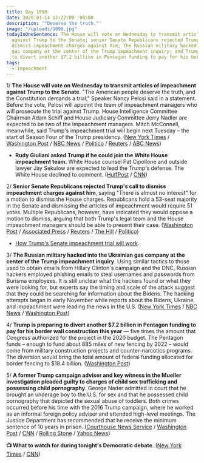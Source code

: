 ```yaml
---
title: Day 1090
date: 2020-01-14 12:22:00 -08:00
description: '"Deserve the truth."'
image: "/uploads/1090.jpg"
todayInOneSentence: The House will vote on Wednesday to transmit articles of impeachment
  against Trump to the Senate; senior Senate Republicans rejected Trump's call to
  dismiss impeachment charges against him; the Russian military hacked into the Ukrainian
  gas company at the center of the Trump impeachment inquiry; and Trump is preparing
  to divert another $7.2 billion in Pentagon funding to pay for his border wall.
tags:
  - impeachment
---
```


1/ **The House will vote on Wednesday to transmit articles of impeachment against Trump to the Senate**. "The American people deserve the truth, and the Constitution demands a trial," Speaker Nancy Pelosi said in a statement. Before the vote, Pelosi will appoint the team of impeachment managers who will prosecute the trial against Trump. House Intelligence Committee Chairman Adam Schiff and House Judiciary Committee Jerry Nadler are expected to be two of the impeachment managers. Mitch McConnell, meanwhile, said Trump's impeachment trial will begin next Tuesday – the start of Season Four of the Trump presidency. ([New York Times](https://www.nytimes.com/2020/01/14/us/politics/trump-impeachment-articles.html) / [Washington Post](https://www.washingtonpost.com/politics/trump-impeachment-live-updates/2020/01/14/553995ce-36bd-11ea-bf30-ad313e4ec754_story.html) / [NBC News](https://www.nbcnews.com/politics/trump-impeachment-inquiry/pelosi-says-house-will-likely-vote-wednesday-send-two-articles-n1115131) / [Politico](https://www.politico.com/news/2020/01/14/house-set-to-vote-wednesday-to-send-impeachment-articles-to-senate-098656) / [Reuters](https://www.reuters.com/article/us-usa-trump-impeachment-idUSKBN1ZD1AA) / [ABC News](https://abcnews.go.com/Politics/house-vote-wednesday-sending-trump-impeachment-articles-senate/story?id=68252820))

* **Rudy Giuliani asked Trump if he could join the White House impeachment team**. White House counsel Pat Cipollone and outside lawyer Jay Sekulow are expected to lead the Trump's defense. The White House declined to comment. ([HuffPost](https://www.huffpost.com/entry/rudy-giuliani-trump-impeachment-defense_n_5e1cce47c5b650c621e3760a) / [CNN](https://www.cnn.com/2020/01/13/politics/rudy-giuliani-donald-trump-impeachment/index.html))

2/ **Senior Senate Republicans rejected Trump's call to dismiss impeachment charges against him**, saying "There is almost no interest" for a motion to dismiss the House charges. Republicans hold a 53-seat majority in the Senate and dismissing the articles of impeachment would require 51 votes. Multiple Republicans, however, have indicated they would oppose a motion to dismiss, arguing that both Trump's legal team and the House impeachment managers should be able to present their case. ([Washington Post](https://www.washingtonpost.com/politics/top-senate-republicans-reject-trumps-renewed-call-for-immediate-dismissal-of-impeachment-charges/2020/01/13/f5cf4a86-3624-11ea-bb7b-265f4554af6d_story.html) / [Associated Press](https://apnews.com/6e5c0f64eadfd10e6850d59a0085d49c) / [Reuters](https://www.reuters.com/article/us-usa-trump-impeachment-idUSKBN1ZC0YT) / [The Hill](https://thehill.com/homenews/senate/478080-gop-leadership-there-arent-51-votes-to-dismiss-trump-articles-of-impeachment) / [Politico](https://www.politico.com/news/2020/01/14/trump-scripting-tv-drama-impeachment-trial-098418))

* [How Trump's Senate impeachment trial will work](https://www.politico.com/news/2020/01/14/trump-senate-impeachment-trial-process-how-the-rules-work-098226).

3/ **The Russian military hacked into the Ukrainian gas company at the center of the Trump impeachment inquiry**. Using similar tactics to those used to obtain emails from Hillary Clinton's campaign and the DNC, Russian hackers employed phishing emails to steal usernames and passwords from Burisma employees. It is still unclear what the hackers found or what they were looking for, but experts say the timing and scale of the attack suggest that they could be searching for information about the Bidens. The hacking attempts began in early November while reports about the Bidens, Ukraine, and impeachment were leading the news in the U.S. ([New York Times](https://www.nytimes.com/2020/01/13/us/politics/russian-hackers-burisma-ukraine.html) / [NBC News](https://www.nbcnews.com/politics/trump-impeachment-inquiry/russian-spies-hacked-ukrainian-energy-company-center-trump-s-impeachment-n1114906) / [Washington Post](https://www.washingtonpost.com/national-security/russian-spies-hacked-ukrainian-gas-company-at-heart-of-trump-impeachment-trial/2020/01/13/db50b2b0-366c-11ea-bb7b-265f4554af6d_story.html))

4/ **Trump is preparing to divert another $7.2 billion in Pentagon funding to pay for his border wall construction this year** — five times the amount that Congress authorized for the project in the 2020 budget. The Pentagon funds – enough to fund about 885 miles of new fencing by 2022 – would come from military construction projects and counter-narcotics programs. The diversion would bring the total amount of federal funding allocated for border fencing to $18.4 billion. ([Washington Post](https://www.washingtonpost.com/immigration/trump-planning-to-divert-additional-72-billion-in-pentagon-funds-for-border-wall/2020/01/13/59080a3a-363d-11ea-bb7b-265f4554af6d_story.html))

5/ **A former Trump campaign adviser and key witness in the Mueller investigation pleaded guilty to charges of child sex trafficking and possessing child pornography**. George Nader admitted in court that he brought an underage boy to the U.S. for sex and that he possessed child pornography that depicted the sexual abuse of toddlers. Both crimes occurred before his time with the 2016 Trump campaign, where he worked as an informal foreign policy adviser and attended high-level meetings. The Justice Department has recommended that he receive the minimum sentence of 10 years in prison. ([Courthouse News Service](https://www.courthousenews.com/trump-campaign-adviser-pleads-guilty-to-child-porn-sex-trafficking/) / [Washington Post](https://www.washingtonpost.com/local/public-safety/george-nader-key-witness-in-mueller-probe-pleads-guilty-to-child-sex-charges/2020/01/13/a6824422-f67a-11e9-8cf0-4cc99f74d127_story.html) / [CNN](https://www.cnn.com/2020/01/13/politics/george-nader-plea/index.html) / [Rolling Stone](https://www.rollingstone.com/politics/politics-news/george-nader-trump-associate-mueller-witness-russian-probe-pleads-guilty-child-sex-crimes-937150/) / [Yahoo News](https://news.yahoo.com/mueller-probe-witness-pleads-guilty-202743156.html?guccounter=1&guce_referrer=aHR0cHM6Ly93d3cuZ29vZ2xlLmNvbS8&guce_referrer_sig=AQAAABOqWuEKnI5JIanoJ5UqibVgooEmOQVz6yXbJCqHK85EsoiWpuhtR2APkBQxSdT60360HqhqsBEkYu0rh80hCetuP_RyOMtpi7D8-BS04HJ0tohCfZJuS9RgvGUgIcEPGLpPvwbAUqUk0sLxXtL9wusZ-_nW4EPK42MnyR2G1jAy))

**📺 What to watch for during tonight's Democratic debate**. ([New York Times](https://www.nytimes.com/interactive/2020/01/14/us/politics/january-democratic-debate.html) / [CNN](https://www.cnn.com/2020/01/14/politics/democratic-debate-guide/))